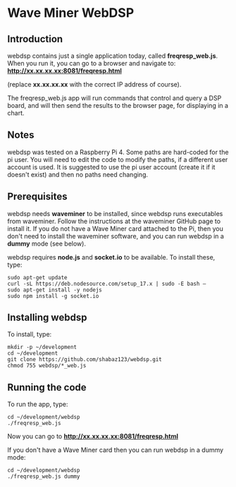
Wave Miner WebDSP
=================

Introduction
------------
webdsp contains just a single application today, called **freqresp_web.js**. When you run it, you can go to a browser and navigate to:
**http://xx.xx.xx.xx:8081/freqresp.html**

(replace **xx.xx.xx.xx** with the correct IP address of course). 

The freqresp_web.js app will run commands that control and query a DSP board, and will then send the results to the browser page, for displaying in a chart.

Notes
-----
webdsp was tested on a Raspberry Pi 4. Some paths are hard-coded for the pi user. You will need to edit the code to modify the paths, if a different user account is used. It is suggested to use the pi user account (create it if it doesn't exist) and then no paths need changing.

Prerequisites
-------------
webdsp needs **waveminer** to be installed, since webdsp runs executables from waveminer. Follow the instructions at the waveminer GitHub page to install it.
If you do not have a Wave Miner card attached to the Pi, then you don't need to install the waveminer software, and you can run webdsp in a **dummy** mode (see below).

webdsp requires **node.js** and **socket.io** to be available. To install these, type:

    sudo apt-get update
    curl -sL https://deb.nodesource.com/setup_17.x | sudo -E bash –
    sudo apt-get install -y nodejs
    sudo npm install -g socket.io

Installing webdsp
-----------------
To install, type:

    mkdir -p ~/development
    cd ~/development
    git clone https://github.com/shabaz123/webdsp.git
    chmod 755 webdsp/*_web.js

Running the code
----------------
To run the app, type:

    cd ~/development/webdsp
    ./freqresp_web.js
  
 Now you can go to **http://xx.xx.xx.xx:8081/freqresp.html**
 
 If you don't have a Wave Miner card then you can run webdsp in a dummy mode:
 
    cd ~/development/webdsp
    ./freqresp_web.js dummy
    
 
